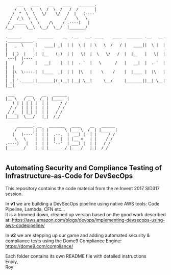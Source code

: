 ```
     ___   ____    __    ____   _______.                                            
    /   \  \   \  /  \  /   /  /       |                                            
   /  ^  \  \   \/    \/   /  |   (----`                                            
  /  /_\  \  \            /    \   \                                                
 /  _____  \  \    /\    / .----)   |                                               
/__/     \__\  \__/  \__/  |_______/                                                
                                                                                    
.______       _______    __  .__   __. ____    ____  _______ .__   __. .___________.
|   _  \     |   ____| _|  | |  \ |  | \   \  /   / |   ____||  \ |  | |           |
|  |_)  |    |  |__   (_)  | |   \|  |  \   \/   /  |  |__   |   \|  | `---|  |----`
|      /     |   __|    |  | |  . `  |   \      /   |   __|  |  . `  |     |  |     
|  |\  \----.|  |____  _|  | |  |\   |    \    /    |  |____ |  |\   |     |  |     
| _| `._____||_______|(_)__| |__| \__|     \__/     |_______||__| \__|     |__|     
                                                                                    
 ___     ___    __   ______                                                         
|__ \   / _ \  /_ | |____  |                                                        
   ) | | | | |  | |     / /                                                         
  / /  | | | |  | |    / /                                                          
 / /_  | |_| |  | |   / /                                                           
|____|  \___/   |_|  /_/                                                            
                                                                                    
     _______. __   _______   ____    __   ______                                    
    /       ||  | |       \ |___ \  /_ | |____  |                                   
   |   (----`|  | |  .--.  |  __) |  | |     / /                                    
    \   \    |  | |  |  |  | |__ <   | |    / /                                     
.----)   |   |  | |  '--'  | ___) |  | |   / /                                      
|_______/    |__| |_______/ |____/   |_|  /_/                                       
                                                                                    
```
## Automating Security and Compliance Testing of Infrastructure-as-Code for DevSecOps

This repository contains the code material from the re:Invent 2017 SID317 session.

In **v1** we are building a DevSecOps pipeline using native AWS tools: Code Pipeline, Lambda, CFN etc...<br/>
It is a trimmed down, cleaned up version based on the good work described at: https://aws.amazon.com/blogs/devops/implementing-devsecops-using-aws-codepipeline/

In **v2** we are stepping up our game and adding automated security & compliance tests using the Dome9 Compliance Engine: https://dome9.com/compliance/

Each folder contains its own README file with detailed instructions<br>
Enjoy,<br/>
Roy